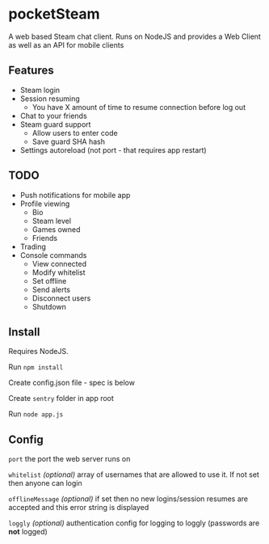 # pocketSteam
A web based Steam chat client. Runs on NodeJS and provides a Web Client as well as an API for mobile clients

## Features
 * Steam login
 * Session resuming
    * You have X amount of time to resume connection before log out
 * Chat to your friends
 * Steam guard support
    * Allow users to enter code
    * Save guard SHA hash
 * Settings autoreload (not port - that requires app restart)

## TODO
 * Push notifications for mobile app
 * Profile viewing
    * Bio
    * Steam level
    * Games owned
    * Friends
 * Trading
 * Console commands
    * View connected
    * Modify whitelist
    * Set offline
    * Send alerts
    * Disconnect users
    * Shutdown

## Install
Requires NodeJS.

Run `npm install`

Create config.json file - spec is below

Create `sentry` folder in app root

Run `node app.js`

## Config
`port` the port the web server runs on

`whitelist` *(optional)* array of usernames that are allowed to use it. If not set then anyone can login

`offlineMessage` *(optional)* if set then no new logins/session resumes are accepted and this error string is displayed

`loggly` *(optional)* authentication config for logging to loggly (passwords are **not** logged)
